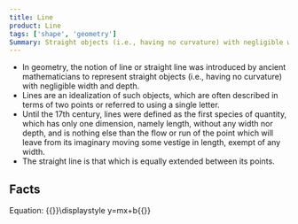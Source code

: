 ```yaml
---
title: Line
product: Line
tags: ['shape', 'geometry']
Summary: Straight objects (i.e., having no curvature) with negligible width and depth.
---
```


* In geometry, the notion of line or straight line was introduced by ancient mathematicians to represent straight objects (i.e., having no curvature) with negligible width and depth.
* Lines are an idealization of such objects, which are often described in terms of two points or referred to using a single letter.
* Until the 17th century, lines were defined as the first species of quantity, which has only one dimension, namely length, without any width nor depth, and is nothing else than the flow or run of the point which will leave from its imaginary moving some vestige in length, exempt of any width.
* The straight line is that which is equally extended between its points.

Facts
----

Equation: {{<latex>}}\displaystyle y=mx+b{{</latex>}}
